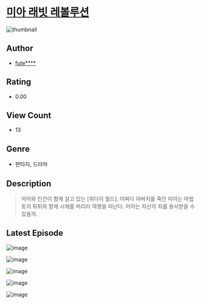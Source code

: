 # [미아 래빗 레볼루션](https://comic.naver.com/bestChallenge/list?titleId=811252)
![thumbnail](https://image-comic.pstatic.net/user_contents_data/challenge_comic/2023/05/25/109566/upload_7003999235753522997_480x623.jpeg)

## Author
- [fute****](https://comic.naver.com/artistTitle?id=109566)

## Rating
- 0.00

## View Count
- 13

## Genre
- 판타지, 드라마

## Description
> 악마와 인간이 함께 살고 있는 [위다이 월드]. 어쩌다 아버지를 죽인 미아는 마법 토끼 튀튀와 함께 시체를 버리러 여행을 떠난다. 미아는 자신의 죄를 용서받을 수 있을까.


## Latest Episode
![image](https://image-comic.pstatic.net/user_contents_data/challenge_comic/2023/05/25/109566/upload_7291670166648402273.jpeg)

![image](https://image-comic.pstatic.net/user_contents_data/challenge_comic/2023/05/25/109566/upload_4050759412895791412.jpeg)

![image](https://image-comic.pstatic.net/user_contents_data/challenge_comic/2023/05/25/109566/upload_3774350985013584439.jpeg)

![image](https://image-comic.pstatic.net/user_contents_data/challenge_comic/2023/05/25/109566/upload_7305509733180466274.jpeg)

![image](https://image-comic.pstatic.net/user_contents_data/challenge_comic/2023/05/25/109566/upload_7089620426740152630.jpeg)
